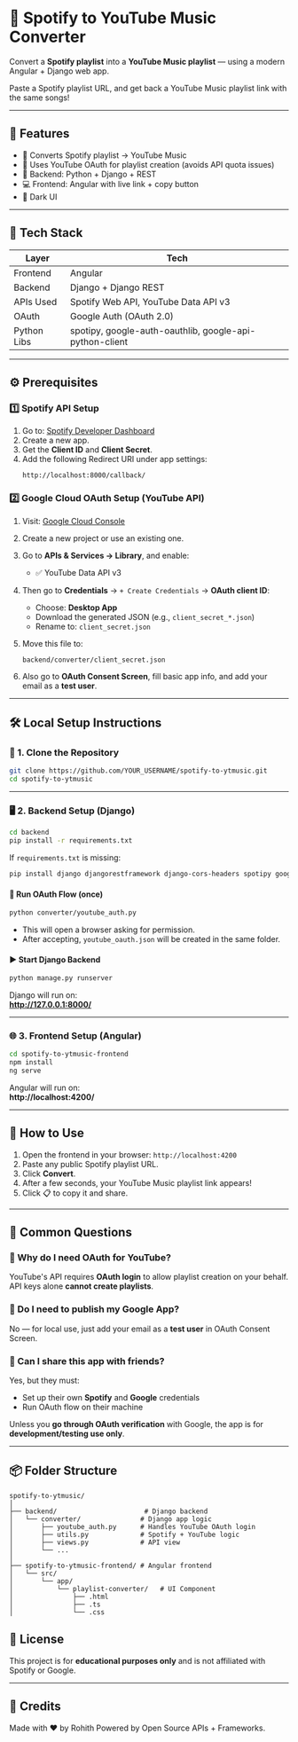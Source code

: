 # 🎵 Spotify to YouTube Music Converter

Convert a **Spotify playlist** into a **YouTube Music playlist** — using a modern Angular + Django web app.

Paste a Spotify playlist URL, and get back a YouTube Music playlist link with the same songs!

---

## 🚀 Features

- 🔄 Converts Spotify playlist → YouTube Music
- 🔐 Uses YouTube OAuth for playlist creation (avoids API quota issues)
- 🧠 Backend: Python + Django + REST
- 💻 Frontend: Angular with live link + copy button
- 🌙 Dark UI

---

## 🧰 Tech Stack

| Layer        | Tech                         |
|--------------|------------------------------|
| Frontend     | Angular                      |
| Backend      | Django + Django REST         |
| APIs Used    | Spotify Web API, YouTube Data API v3 |
| OAuth        | Google Auth (OAuth 2.0)      |
| Python Libs  | spotipy, google-auth-oauthlib, google-api-python-client |

---

## ⚙️ Prerequisites

### 1️⃣ Spotify API Setup

1. Go to: [Spotify Developer Dashboard](https://developer.spotify.com/dashboard)
2. Create a new app.
3. Get the **Client ID** and **Client Secret**.
4. Add the following Redirect URI under app settings:
   ```
   http://localhost:8000/callback/
   ```

### 2️⃣ Google Cloud OAuth Setup (YouTube API)

1. Visit: [Google Cloud Console](https://console.cloud.google.com/)
2. Create a new project or use an existing one.
3. Go to **APIs & Services → Library**, and enable:
   - ✅ YouTube Data API v3

4. Then go to **Credentials** → `+ Create Credentials` → **OAuth client ID**:
   - Choose: **Desktop App**
   - Download the generated JSON (e.g., `client_secret_*.json`)
   - Rename to: `client_secret.json`

5. Move this file to:
   ```
   backend/converter/client_secret.json
   ```

6. Also go to **OAuth Consent Screen**, fill basic app info, and add your email as a **test user**.

---

## 🛠️ Local Setup Instructions

### 📁 1. Clone the Repository

```bash
git clone https://github.com/YOUR_USERNAME/spotify-to-ytmusic.git
cd spotify-to-ytmusic
```

---

### 🖥️ 2. Backend Setup (Django)

```bash
cd backend
pip install -r requirements.txt
```

If `requirements.txt` is missing:

```bash
pip install django djangorestframework django-cors-headers spotipy google-auth google-auth-oauthlib google-api-python-client
```

#### 🔑 Run OAuth Flow (once)

```bash
python converter/youtube_auth.py
```

- This will open a browser asking for permission.
- After accepting, `youtube_oauth.json` will be created in the same folder.

#### ▶️ Start Django Backend

```bash
python manage.py runserver
```

Django will run on:  
**http://127.0.0.1:8000/**

---

### 🌐 3. Frontend Setup (Angular)

```bash
cd spotify-to-ytmusic-frontend
npm install
ng serve
```

Angular will run on:  
**http://localhost:4200/**

---

## 🧪 How to Use

1. Open the frontend in your browser: `http://localhost:4200`
2. Paste any public Spotify playlist URL.
3. Click **Convert**.
4. After a few seconds, your YouTube Music playlist link appears!
5. Click 📋 to copy it and share.

---

## 🧩 Common Questions

### 🔹 Why do I need OAuth for YouTube?

YouTube's API requires **OAuth login** to allow playlist creation on your behalf. API keys alone **cannot create playlists**.

### 🔹 Do I need to publish my Google App?

No — for local use, just add your email as a **test user** in OAuth Consent Screen.

### 🔹 Can I share this app with friends?

Yes, but they must:
- Set up their own **Spotify** and **Google** credentials
- Run OAuth flow on their machine

Unless you **go through OAuth verification** with Google, the app is for **development/testing use only**.

---

## 📦 Folder Structure

```
spotify-to-ytmusic/
│
├── backend/                      # Django backend
│   └── converter/               # Django app logic
│       ├── youtube_auth.py      # Handles YouTube OAuth login
│       ├── utils.py             # Spotify + YouTube logic
│       ├── views.py             # API view
│       └── ...
│
├── spotify-to-ytmusic-frontend/ # Angular frontend
│   └── src/
│       └── app/
│           └── playlist-converter/   # UI Component
│               ├── .html
│               ├── .ts
│               └── .css
```

## 📝 License

This project is for **educational purposes only** and is not affiliated with Spotify or Google.

---

## 🙏 Credits

Made with ❤️ by Rohith 
Powered by Open Source APIs + Frameworks.